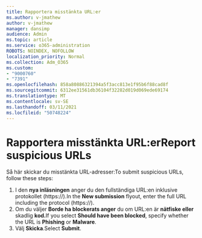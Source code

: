 ```yaml
---
title: Rapportera misstänkta URL:er
ms.author: v-jmathew
author: v-jmathew
manager: dansimp
audience: Admin
ms.topic: article
ms.service: o365-administration
ROBOTS: NOINDEX, NOFOLLOW
localization_priority: Normal
ms.collection: Adm_O365
ms.custom:
- "9000760"
- "7391"
ms.openlocfilehash: 858a80886321394a5f3acc813e1f95b6f88cad8f
ms.sourcegitcommit: 6312ee31561db36104f32282d019d069ede69174
ms.translationtype: MT
ms.contentlocale: sv-SE
ms.lasthandoff: 03/11/2021
ms.locfileid: "50748224"
---
```

# <a name="report-suspicious-urls"></a><span data-ttu-id="7eed0-102">Rapportera misstänkta URL:er</span><span class="sxs-lookup"><span data-stu-id="7eed0-102">Report suspicious URLs</span></span>

<span data-ttu-id="7eed0-103">Så här skickar du misstänkta URL-adresser:</span><span class="sxs-lookup"><span data-stu-id="7eed0-103">To submit suspicious URLs, follow these steps:</span></span>

1. <span data-ttu-id="7eed0-104">I den **nya inläsningen** anger du den fullständiga URL:en inklusive protokollet (https://).</span><span class="sxs-lookup"><span data-stu-id="7eed0-104">In the **New submission** flyout, enter the full URL including the protocol (https://).</span></span>
2. <span data-ttu-id="7eed0-105">Om du väljer **Borde ha blockerats anger** du om URL:en är **nätfiske eller** skadlig **kod.**</span><span class="sxs-lookup"><span data-stu-id="7eed0-105">If you select **Should have been blocked**, specify whether the URL is **Phishing** or **Malware**.</span></span>
3. <span data-ttu-id="7eed0-106">Välj **Skicka**.</span><span class="sxs-lookup"><span data-stu-id="7eed0-106">Select **Submit**.</span></span>
